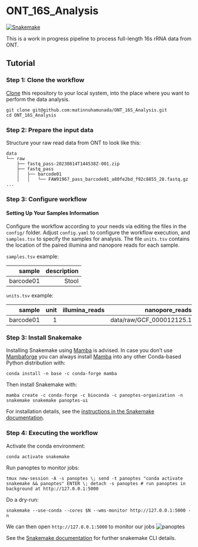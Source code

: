# ONT_16S_Analysis

[![Snakemake](https://img.shields.io/badge/snakemake-≥6.15.1-brightgreen.svg)](https://snakemake.github.io)

This is a work in progress pipeline to process full-length 16s rRNA data from ONT.

## Tutorial
### Step 1: Clone the workflow

[Clone](https://help.github.com/en/articles/cloning-a-repository) this repository to your local system, into the place where you want to perform the data analysis. 

    git clone git@github.com:matinnuhamunada/ONT_16S_Analysis.git
    cd ONT_16S_Analysis

### Step 2: Prepare the input data
Structure your raw read data from ONT to look like this:
```shell
data
└── raw
    ├── fastq_pass-20230814T144538Z-001.zip
    ├── fastq_pass
    │   ├── barcode01
    │   │   └── FAW91967_pass_barcode01_a80fe2bd_f92c8855_28.fastq.gz
...
```
### Step 3: Configure workflow
#### Setting Up Your Samples Information
Configure the workflow according to your needs via editing the files in the `config/` folder. Adjust `config.yaml` to configure the workflow execution, and `samples.tsv` to specify the samples for analysis. The file `units.tsv` contains the location of the paired illumina and nanopore reads for each sample.

`samples.tsv` example:

|  sample       |       description |
|--------------:|------------------:|
| barcode01 | Stool |

`units.tsv` example:

|  sample       |  unit |    illumina_reads |               nanopore_reads |
|--------------:|------:|------------------:|-----------------------------:|
| barcode01 | 1     |                   | data/raw/GCF_000012125.1     |

### Step 3: Install Snakemake

Installing Snakemake using [Mamba](https://github.com/mamba-org/mamba) is advised. In case you don’t use [Mambaforge](https://github.com/conda-forge/miniforge#mambaforge) you can always install [Mamba](https://github.com/mamba-org/mamba) into any other Conda-based Python distribution with:

    conda install -n base -c conda-forge mamba

Then install Snakemake with:

    mamba create -c conda-forge -c bioconda -c panoptes-organization -n snakemake snakemake panoptes-ui

For installation details, see the [instructions in the Snakemake documentation](https://snakemake.readthedocs.io/en/stable/getting_started/installation.html).

### Step 4: Executing the workflow

Activate the conda environment:

    conda activate snakemake

Run panoptes to monitor jobs:

    tmux new-session -A -s panoptes \; send -t panoptes "conda activate snakemake && panoptes" ENTER \; detach -s panoptes # run panoptes in background at http://127.0.0.1:5000

Do a dry-run:

    snakemake --use-conda --cores $N --wms-monitor http://127.0.0.1:5000 -n

We can then open `http://127.0.0.1:5000` to monitor our jobs
![panoptes](workflow/report/figures/panoptes.png)

See the [Snakemake documentation](https://snakemake.readthedocs.io/en/stable/executable.html) for further snakemake CLI details.